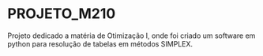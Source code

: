# PROJETO_M210
Projeto dedicado a matéria de Otimização I, onde foi criado um software em python para resolução de tabelas em métodos SIMPLEX.
